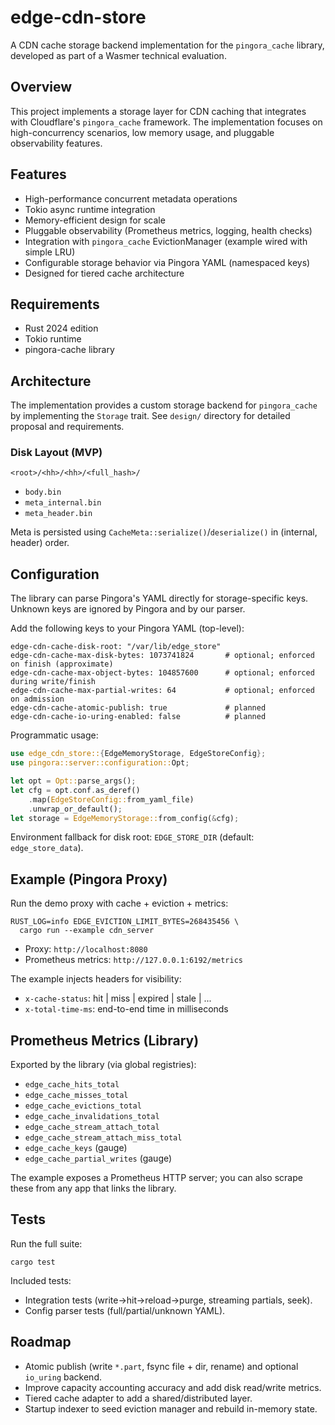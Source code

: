 # edge-cdn-store

A CDN cache storage backend implementation for the `pingora_cache` library, developed as part of a Wasmer technical evaluation.

## Overview

This project implements a storage layer for CDN caching that integrates with Cloudflare's `pingora_cache` framework. The implementation focuses on high-concurrency scenarios, low memory usage, and pluggable observability features.

## Features

- High-performance concurrent metadata operations
- Tokio async runtime integration
- Memory-efficient design for scale
- Pluggable observability (Prometheus metrics, logging, health checks)
- Integration with `pingora_cache` EvictionManager (example wired with simple LRU)
- Configurable storage behavior via Pingora YAML (namespaced keys)
- Designed for tiered cache architecture

## Requirements

- Rust 2024 edition
- Tokio runtime
- pingora-cache library

## Architecture

The implementation provides a custom storage backend for `pingora_cache` by implementing the `Storage` trait. See `design/` directory for detailed proposal and requirements.

### Disk Layout (MVP)

`<root>/<hh>/<hh>/<full_hash>/`
- `body.bin`
- `meta_internal.bin`
- `meta_header.bin`

Meta is persisted using `CacheMeta::serialize()`/`deserialize()` in (internal, header) order.

## Configuration

The library can parse Pingora's YAML directly for storage-specific keys. Unknown keys are ignored by Pingora and by our parser.

Add the following keys to your Pingora YAML (top-level):

```
edge-cdn-cache-disk-root: "/var/lib/edge_store"
edge-cdn-cache-max-disk-bytes: 1073741824       # optional; enforced on finish (approximate)
edge-cdn-cache-max-object-bytes: 104857600      # optional; enforced during write/finish
edge-cdn-cache-max-partial-writes: 64           # optional; enforced on admission
edge-cdn-cache-atomic-publish: true             # planned
edge-cdn-cache-io-uring-enabled: false          # planned
```

Programmatic usage:

```rust
use edge_cdn_store::{EdgeMemoryStorage, EdgeStoreConfig};
use pingora::server::configuration::Opt;

let opt = Opt::parse_args();
let cfg = opt.conf.as_deref()
    .map(EdgeStoreConfig::from_yaml_file)
    .unwrap_or_default();
let storage = EdgeMemoryStorage::from_config(&cfg);
```

Environment fallback for disk root: `EDGE_STORE_DIR` (default: `edge_store_data`).

## Example (Pingora Proxy)

Run the demo proxy with cache + eviction + metrics:

```
RUST_LOG=info EDGE_EVICTION_LIMIT_BYTES=268435456 \
  cargo run --example cdn_server
```

- Proxy: `http://localhost:8080`
- Prometheus metrics: `http://127.0.0.1:6192/metrics`

The example injects headers for visibility:
- `x-cache-status`: hit | miss | expired | stale | ...
- `x-total-time-ms`: end-to-end time in milliseconds

## Prometheus Metrics (Library)

Exported by the library (via global registries):
- `edge_cache_hits_total`
- `edge_cache_misses_total`
- `edge_cache_evictions_total`
- `edge_cache_invalidations_total`
- `edge_cache_stream_attach_total`
- `edge_cache_stream_attach_miss_total`
- `edge_cache_keys` (gauge)
- `edge_cache_partial_writes` (gauge)

The example exposes a Prometheus HTTP server; you can also scrape these from any app that links the library.

## Tests

Run the full suite:

```
cargo test
```

Included tests:
- Integration tests (write→hit→reload→purge, streaming partials, seek).
- Config parser tests (full/partial/unknown YAML).

## Roadmap

- Atomic publish (write `*.part`, fsync file + dir, rename) and optional `io_uring` backend.
- Improve capacity accounting accuracy and add disk read/write metrics.
- Tiered cache adapter to add a shared/distributed layer.
- Startup indexer to seed eviction manager and rebuild in-memory state.

